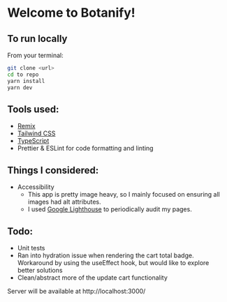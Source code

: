 # Welcome to Botanify!

## To run locally

From your terminal:

```sh
git clone <url>
cd to repo
yarn install
yarn dev
```

## Tools used:

- [Remix](https://remix.run/)
- [Tailwind CSS](https://tailwindcss.com/)
- [TypeScript](https://www.typescriptlang.org/)
- Prettier & ESLint for code formatting and linting

## Things I considered:

- Accessibility
  - This app is pretty image heavy, so I mainly focused on ensuring all images had alt attributes.
  - I used [Google Lighthouse](https://developer.chrome.com/docs/lighthouse) to periodically audit my pages.

## Todo:

- Unit tests
- Ran into hydration issue when rendering the cart total badge. Workaround by using the useEffect hook, but would like to explore better solutions
- Clean/abstract more of the update cart functionality

Server will be available at http://localhost:3000/
